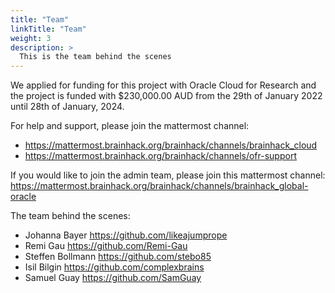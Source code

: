 ```yaml
---
title: "Team"
linkTitle: "Team"
weight: 3
description: >
  This is the team behind the scenes
---
```


We applied for funding for this project with Oracle Cloud for Research and the
project is funded with $230,000.00 AUD from the 29th of January 2022 until 28th of
January, 2024.

For help and support, please join the mattermost channel: 
- https://mattermost.brainhack.org/brainhack/channels/brainhack_cloud
- https://mattermost.brainhack.org/brainhack/channels/ofr-support


If you would like to join the admin team, please join this mattermost channel: https://mattermost.brainhack.org/brainhack/channels/brainhack_global-oracle

The team behind the scenes:
- Johanna Bayer https://github.com/likeajumprope
- Remi Gau https://github.com/Remi-Gau
- Steffen Bollmann https://github.com/stebo85
- Isil Bilgin https://github.com/complexbrains
- Samuel Guay https://github.com/SamGuay
